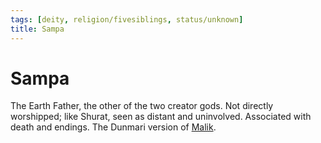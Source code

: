 ```yaml
---
tags: [deity, religion/fivesiblings, status/unknown]
title: Sampa
---
```



# Sampa

The Earth Father, the other of the two creator gods. Not directly worshipped; like Shurat, seen as distant and uninvolved. Associated with death and endings. The Dunmari version of [Malik](<./malik.md>).

